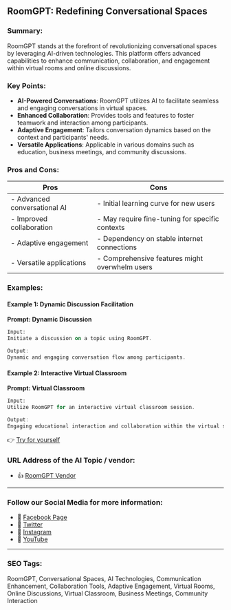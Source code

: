## RoomGPT: Redefining Conversational Spaces

### Summary:

RoomGPT stands at the forefront of revolutionizing conversational spaces by leveraging AI-driven technologies. This platform offers advanced capabilities to enhance communication, collaboration, and engagement within virtual rooms and online discussions.

### Key Points:

- **AI-Powered Conversations**: RoomGPT utilizes AI to facilitate seamless and engaging conversations in virtual spaces.
- **Enhanced Collaboration**: Provides tools and features to foster teamwork and interaction among participants.
- **Adaptive Engagement**: Tailors conversation dynamics based on the context and participants' needs.
- **Versatile Applications**: Applicable in various domains such as education, business meetings, and community discussions.

### Pros and Cons:

| Pros                               | Cons                                          |
|------------------------------------|-----------------------------------------------|
| - Advanced conversational AI        | - Initial learning curve for new users         |
| - Improved collaboration           | - May require fine-tuning for specific contexts|
| - Adaptive engagement              | - Dependency on stable internet connections    |
| - Versatile applications           | - Comprehensive features might overwhelm users |

### Examples:

#### Example 1: Dynamic Discussion Facilitation
**Prompt: Dynamic Discussion**

```dart
Input:
Initiate a discussion on a topic using RoomGPT.

Output:
Dynamic and engaging conversation flow among participants.
```

#### Example 2: Interactive Virtual Classroom
**Prompt: Virtual Classroom**

```dart
Input:
Utilize RoomGPT for an interactive virtual classroom session.

Output:
Engaging educational interaction and collaboration within the virtual space.
```

👉 <a href="https://www.roomgpt.io/" target="_blank">Try for yourself</a>

### URL Address of the AI Topic / vendor:

- 👍 <a href="https://www.roomgpt.io/" target="_blank">RoomGPT Vendor</a>

<hr>

### Follow our Social Media for more information:

- 📘 <a href="https://www.facebook.com/roomgpt/" target="_blank">Facebook Page</a>
- 📄 <a href="https://twitter.com/roomgpt" target="_blank">Twitter</a>
- 📸 <a href="https://www.instagram.com/roomgpt/" target="_blank">Instagram</a>
- 🎥 <a href="https://www.youtube.com/roomgpt" target="_blank">YouTube</a>

<hr>

### SEO Tags:
RoomGPT, Conversational Spaces, AI Technologies, Communication Enhancement, Collaboration Tools, Adaptive Engagement, Virtual Rooms, Online Discussions, Virtual Classroom, Business Meetings, Community Interaction
